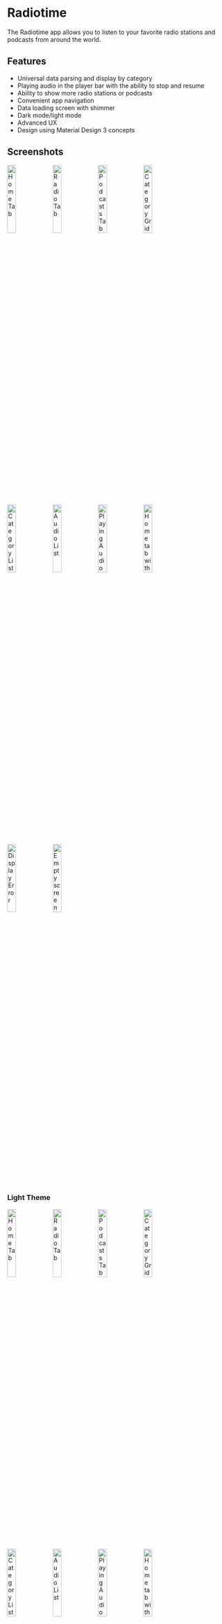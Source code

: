 # Radiotime

The Radiotime app allows you to listen to your favorite radio stations and podcasts from around the
world.

## Features

- Universal data parsing and display by category
- Playing audio in the player bar with the ability to stop and resume
- Ability to show more radio stations or podcasts
- Convenient app navigation
- Data loading screen with shimmer
- Dark mode/light mode
- Advanced UX
- Design using Material Design 3 concepts

## Screenshots

<img src="https://github.com/artyom4ek/radiotime-android/assets/10499697/6159ca76-d600-4880-8397-2c41536bfcda" alt="Home Tab" width="20%" height="20%">
<img src="https://github.com/artyom4ek/radiotime-android/assets/10499697/51591bd7-84c5-4027-b37d-7eb3f5f2e69d" alt="Radio Tab" width="20%" height="20%">
<img src="https://github.com/artyom4ek/radiotime-android/assets/10499697/de800446-b1ca-4b6d-adff-4cb6dcb690c4" alt="Podcasts Tab" width="20%" height="20%">
<img src="https://github.com/artyom4ek/radiotime-android/assets/10499697/adcc3447-d046-4c18-ae80-d824bf9653d5" alt="Category Grid" width="20%" height="20%">
<img src="https://github.com/artyom4ek/radiotime-android/assets/10499697/f8a81045-10e2-4e64-8c4f-ce279b8f1824" alt="Category List" width="20%" height="20%">
<img src="https://github.com/artyom4ek/radiotime-android/assets/10499697/17dded82-ea1a-4245-a349-d7b0e79cb1c9" alt="Audio List" width="20%" height="20%">
<img src="https://github.com/artyom4ek/radiotime-android/assets/10499697/d082abb7-aba2-44f6-960a-8017d6e25318" alt="Playing Audio" width="20%" height="20%">
<img src="https://github.com/artyom4ek/radiotime-android/assets/10499697/19416b7a-278d-4352-808a-6fe8882cb99b" alt="Home tab with Player Bar" width="20%" height="20%">
<img src="https://github.com/artyom4ek/radiotime-android/assets/10499697/dcc9f096-0417-484d-8b87-090a020ce964" alt="Display Error" width="20%" height="20%">
<img src="https://github.com/artyom4ek/radiotime-android/assets/10499697/027a61d2-d6be-4496-9132-1efc116066b7" alt="Empty screen" width="20%" height="20%">

### Light Theme

<img src="https://github.com/artyom4ek/radiotime-android/assets/10499697/9d819d1c-8fcc-4ba0-8ac9-a784e4e15408" alt="Home Tab" width="20%" height="20%">
<img src="https://github.com/artyom4ek/radiotime-android/assets/10499697/9792639a-d856-4d38-8443-6e341faa650f" alt="Radio Tab" width="20%" height="20%">
<img src="https://github.com/artyom4ek/radiotime-android/assets/10499697/c7d067ff-e4d5-4e81-a624-bd8a1cb7338f" alt="Podcasts Tab" width="20%" height="20%">
<img src="https://github.com/artyom4ek/radiotime-android/assets/10499697/a49097a9-20de-4140-ae95-99c6ce181648" alt="Category Grid" width="20%" height="20%">
<img src="https://github.com/artyom4ek/radiotime-android/assets/10499697/d9d94ea4-a951-473e-b2cb-2d9c9d766f33" alt="Category List" width="20%" height="20%">
<img src="https://github.com/artyom4ek/radiotime-android/assets/10499697/d1acec93-1021-43e8-ab87-835a27ddb1b5" alt="Audio List" width="20%" height="20%">
<img src="https://github.com/artyom4ek/radiotime-android/assets/10499697/07a161ea-e817-43c4-a0ab-8dc521db4735" alt="Playing Audio" width="20%" height="20%">
<img src="https://github.com/artyom4ek/radiotime-android/assets/10499697/7957ef86-1283-4461-93eb-c4a9f8b5532b" alt="Home tab with Player Bar" width="20%" height="20%">
<img src="https://github.com/artyom4ek/radiotime-android/assets/10499697/01f3e6d5-c5e9-40a1-a11c-87630434dace" alt="Display Error" width="20%" height="20%">
<img src="https://github.com/artyom4ek/radiotime-android/assets/10499697/2aa4d628-11a2-49ef-be52-e513823656d5" alt="Empty Screen" width="20%" height="20%">

## Project description

### UI/UX

The initial link contains 7 elements:

- Local Radio
- Music
- Talk
- Sports
- By Location
- By Language
- Podcasts

After analyzing each link, I grouped them into separate screens:

- `Home` (contains categories that can be both radio stations and podcasts)
- `Radio` (contains local radio stations)
- `Podcasts` (contains a list of podcast categories)

Thus, we can use the `BottomBar` and assign this group to each tab.

### Core logic

The project consists of modules:

- `navigation` and `common` modules
- individual features (screens) are stored in `features`
- business logic in `domain` module
- the data is in the `data` module.

The main logic for providing and processing data is located in `data` module. The main classes are
the `parser` and `mappers` (the main one being `RawDataMapper`). The `Parser` serves to parse the
response and analyze its objects. The analysis consists in finding out what type of data needs to be
processed.

After a deep analysis of the links, I identified 4 categories (Content Type):

- `grid` (it can be assumed that this is a category consisting only of the name and link type)
- `list` (it can be assumed that this is also a category, but it contains the items "show", "
  station" and others)
- `audio list` (contains only audio elements)
- `empty list` (contains no elements)

Also the response (object) can contain `children`. Each such object can be considered as a `Tab`
which contains elements of one of the `4 types` that were described above.
`RawDataMapper` is needed in order to convert raw data into data of specific types (`ContentType`),
and the `Parser` helps it in this. The rest of the mappers (`DomainMapper`) convert the raw data
into specific objects with specific fields.
Thus, we have a universal parser and only one screen (`DetailsScreen`), which can display content
with different data.

## Development process

* Standard `Git Flow` with branches:
    * `main` - represents the stable and deployable version of the codebase
    * `develop`- serves as a staging area for ongoing development work
    * `features` - used for implementing specific features or functionality in separate branches

## Tech Stack

* IDE
    * Android Studio Flamingo 2022.2.1 Patch 2
* UI
    * [Jetpack Compose](https://developer.android.com/jetpack/compose) declarative UI framework
    * [Material Design 3](https://developer.android.com/jetpack/compose/designsystems/material3)

* Tech/Tools
    * [Kotlin](https://kotlinlang.org/) 100% coverage
    * [Coroutines](https://kotlinlang.org/docs/reference/coroutines-overview.html)
      and [Flow](https://developer.android.com/kotlin/flow) for async operations
    * Gradle
        * Gradle Dependency management
        * Kotlin DSL
    * [Jetpack](https://developer.android.com/jetpack)
        * [Compose](https://developer.android.com/jetpack/compose)
        * [Navigation](https://developer.android.com/topic/libraries/architecture/navigation/) for
          navigation between composables
        * [ViewModel](https://developer.android.com/topic/libraries/architecture/viewmodel) that
          stores, exposes and manages UI state
        * [Media3](https://developer.android.com/jetpack/androidx/releases/media3) for playing audio

    * [Dependency Injection](https://developer.android.com/training/dependency-injection)
        * [Hilt](https://dagger.dev/hilt/) - Standard library to incorporate Dagger dependency
          injection into an Android application
        * [Hilt-ViewModel](https://developer.android.com/training/dependency-injection/hilt-jetpack)
            - DI for injecting `ViewModel`

    * Networking
        * [Retrofit 2](https://square.github.io/retrofit/)
        * [Kotlinx Serialization](https://kotlinlang.org/docs/serialization.html)
        * OkHttp3
        * Json structure

    * [Coil](https://github.com/coil-kt/coil) for image loading

    * [Compose Shimmer](https://github.com/valentinilk/compose-shimmer) for a shimmer effect that
      traverses across the whole screen
    * [Timber](https://github.com/JakeWharton/timber) logger

* Modern Architecture
    * Single Activity architecture
    * [Clean Architecture](https://blog.cleancoder.com/uncle-bob/2012/08/13/the-clean-architecture.html)
    * MVI (Model View Intent)
    * [Modularization](https://developer.android.com/topic/modularization)
    * Repository pattern
    * [Android Architecture components](https://developer.android.com/topic/libraries/architecture)
    * Solid Principles

* Tests
    * jUnit4
    * Mockito

## Module Design

| Module name        | Type                 | Description                                  |
| -------------      | -------------        | -------------                                |
| [app](/app/)  | Android Application  | MainActivity, BaseApplication, Theme, Hilt setup. |
| [buildSrc](/buildSrc/)               | Kotlin DSL  | Gradle Dependency management. |
| [common](/common/)    | Java/Kotlin Library  | Common components and settings for all modules. |     
| [data](/data/)    | Java/Kotlin Library  | Data-source (network, mappers, repositories etc). |
| [domain](/domain/)        | Java/Kotlin Library  | Domain models and interfaces data for feature modules. |
| [features-details](/features/details/)   | Java/Kotlin Library  | UI components for the Details screen.   |
| [features-home](/features/home/)        | Java/Kotlin Library      | UI components for the Home screen.    |
| [features-podcasts](/features/podcasts/)      | Java/Kotlin Library      | UI components for the Podcasts screen.|
| [features-radio](/features/radio/)          | Java/Kotlin Library  | UI components for the Radio screen.|
| [navigation](/navigation/)         | Java/Kotlin Library      | Project navigation logic. |

## Tests

### Unit tests

1. [ParserTest.kt](data/src/androidTest/kotlin/com/tunein/radiotime/data/parser/ParserTest.kt)

## Tested on

1. Physical device: Xiaomi Redmi Note 6 Pro (Android 9, API level 29)
2. Virtual device: Android smartphone emulators (Android 13, API level 33)

## TODOs

* Improve data parsing logic (see `TODO` annotation)
* Add screen state when changing tabs (see `FIXME` annotation)
* Add Splash screen
* Move MainActivity and logic to Main feature
* Improve shimmer color for light theme
* Improve Theme and move duplicate components into a common module
* Customize design for tablets
* Show screen with player and audio data when clicking on audio element and player bar
* Add Shared ViewModel for Media logic
* Add custom errors to Domain module
* Add dynamic title to Details Screen toolbar
* Add more Unit tests for classes with core logic
* Add UI tests
* Add PullRefresh for each screen
* Add a foreground service to play audio in the background
* Add an audio loading indicator
* Add favorite podcast/station list tab
* etc.